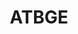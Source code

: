 ---
title: ATBGE
crosslinks:
- youtubefactsbot
- youtubot
- botpopularitybot
- Shitty_Car_Mods
- botwatch
- MassdropBot
- WeirdWheels
- GTBAE
- UglyCarPictures
- trashy
- pics
- u_imguralbumbot
- shittylimos
- livven
- HelpMeFind
- DIY
- nocontext
- Battlecars
- WTF
- SubAutoCorrectBot
---